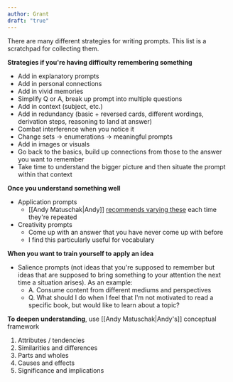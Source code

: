 ```yaml
---
author: Grant
draft: "true"
---
```

There are many different strategies for writing prompts. This list is a scratchpad for collecting them.

**Strategies if you're having difficulty remembering something**
- Add in explanatory prompts
- Add in personal connections
- Add in vivid memories
- Simplify Q or A, break up prompt into multiple questions
- Add in context (subject, etc.)
- Add in redundancy (basic + reversed cards, different wordings, derivation steps, reasoning to land at answer)
- Combat interference when you notice it
- Change sets → enumerations → meaningful prompts
- Add in images or visuals
- Go back to the basics, build up connections from those to the answer you want to remember
- Take time to understand the bigger picture and then situate the prompt within that context

**Once you understand something well**
- Application prompts
	- [[Andy Matuschak|Andy]] [recommends varying these](https://notes.andymatuschak.org/zSisETSpZBCgZH4rFNHRcnC) each time they're repeated
- Creativity prompts
	- Come up with an answer that you have never come up with before
	- I find this particularly useful for vocabulary

**When you want to train yourself to apply an idea**
- Salience prompts (not ideas that you're supposed to remember but ideas that are supposed to bring something to your attention the next time a situation arises). As an example:
	- A. Consume content from different mediums and perspectives
	- Q. What should I do when I feel that I'm not motivated to read a specific book, but would like to learn about a topic?

**To deepen understanding**, use [[Andy Matuschak|Andy's]] conceptual framework
1. Attributes / tendencies
2. Similarities and differences
3. Parts and wholes
4. Causes and effects
5. Significance and implications
